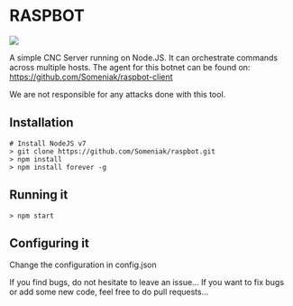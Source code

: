 RASPBOT
=======
![](https://i.imgur.com/jJh6rkX.png)

A simple CNC Server running on Node.JS. It can orchestrate commands across multiple hosts.
The agent for this botnet can be found on: https://github.com/Someniak/raspbot-client

We are not responsible for any attacks done with this tool.

## Installation
```
# Install NodeJS v7
> git clone https://github.com/Someniak/raspbot.git
> npm install
> npm install forever -g
```

## Running it
```
> npm start
```
## Configuring it
Change the configuration in config.json


If you find bugs, do not hesitate to leave an issue...
If you want to fix bugs or add some new code, feel free to do pull requests...

